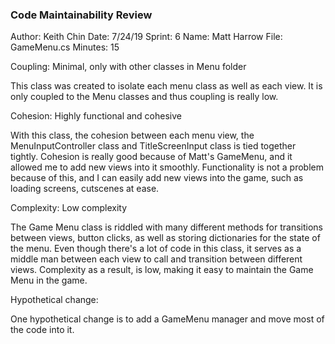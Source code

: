 ﻿### Code Maintainability Review
Author: Keith Chin
Date: 7/24/19
Sprint: 6
Name: Matt Harrow
File: GameMenu.cs
Minutes: 15

Coupling: Minimal, only with other classes in Menu folder

This class was created to isolate each menu class as well as each view.
It is only coupled to the Menu classes and thus coupling is really low.



Cohesion: Highly functional and cohesive

With this class, the cohesion between each menu view, the MenuInputController class
and TitleScreenInput class is tied together tightly. Cohesion is really good because
of Matt's GameMenu, and it allowed me to add new views into it smoothly. Functionality
is not a problem because of this, and I can easily add new views into the game, such as
loading screens, cutscenes at ease.


Complexity: Low complexity

The Game Menu class is riddled with many different methods for transitions between views,
button clicks, as well as storing dictionaries for the state of the menu. 
Even though there's a lot of code in this class, it serves as a middle man between each view
to call and transition between different views.  Complexity as a result, is low, making it easy
to maintain the Game Menu in the game.

Hypothetical change: 

One hypothetical change is to add a GameMenu manager and move most of the code into it.
